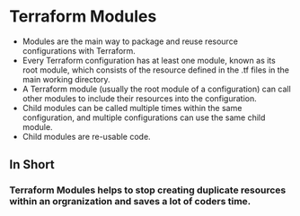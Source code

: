 # Terraform Modules

- Modules are the main way to package and reuse resource configurations with Terraform.
- Every Terraform configuration has at least one module, known as its root module, which consists of the resource defined in the .tf files in the main working directory.
- A Terraform module (usually the root module of a configuration) can call other modules to include their resources into the configuration.
- Child modules can be called multiple times within the same configuration, and multiple configurations can use the same child module.
- Child modules are re-usable code. 

## In Short
### Terraform Modules helps to stop creating duplicate resources within an orgranization and saves a lot of coders time.




